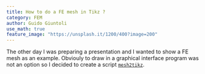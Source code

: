 ```yaml
---
title: How to do a FE mesh in Tikz ?
category: FEM
author: Guido Giuntoli
use_math: true
feature_image: "https://unsplash.it/1200/400?image=200"
---
```


The other day I was preparing a presentation and I wanted to show a FE mesh as an example. Obviouly to draw in a
graphical interface program was not an option so I decided to create a script 
<a href="https://github.com/GG1991/mesh2tikz" target="_blank">`mesh2tikz`</a>.

